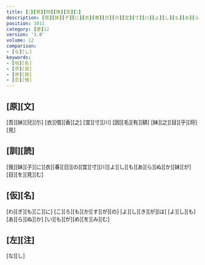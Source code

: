 ```yaml
---
title: [（][寄][物][陳][思][）]
description: [我][妹][子][に][衣][春][日][の][宜][寸][川][よ][し][も][あ][ら][ぬ][か][妹][が][目][を][見][む]
position: 3011
category: [巻]12
version: '1.0'
volume: 12
comparison:
- [な][し]
keywords:
- [地][名]
- [奈][良]
- [序][詞]
- [恋][情]
---
```


## [原][文]

[吾][妹][兒][尓] [衣][借][香][之] [宜][寸][川] [因][毛][有][額] [妹][之][目][乎][将][見]

## [訓][読]

[我][妹][子][に][衣][春][日][の][宜][寸][川][よ][し][も][あ][ら][ぬ][か][妹][が][目][を][見][む]

## [仮][名]

[わ][ぎ][も][こ][に] [こ][ろ][も][か][す][が][の] [よ][し][き][が][は] [よ][し][も][あ][ら][ぬ][か] [い][も][が][め][を][み][む]

## [左][注]

[な][し]

